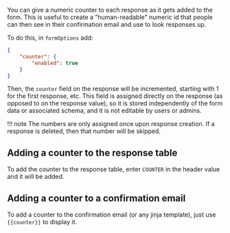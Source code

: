 You can give a numeric counter to each response as it gets added to the form. This is useful to create a "human-readable" numeric id that people can then see in their confirmation email and use to look responses up.

To do this, in `formOptions` add:

```json
{
    "counter": {
        "enabled": true
    }
}
```

Then, the `counter` field on the response will be incremented, starting with 1 for the first response, etc. This field is assigned directly on the response (as opposed to on the response value), so it is stored independently of the form data or associated schema, and it is not editable by users or admins.

!!! note
    The numbers are only assigned once upon response creation. If a response is deleted, then that number will be skipped.

## Adding a counter to the response table
To add the counter to the response table, enter `COUNTER` in the header value and it will be added.

## Adding a counter to a confirmation email
To add a counter to the confirmation email (or any jinja template), just use `{{counter}}` to display it.
